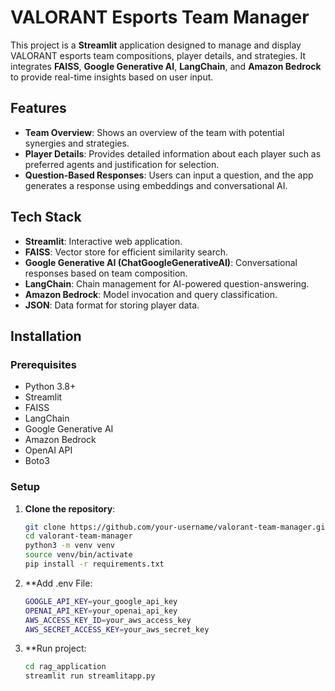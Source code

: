 # VALORANT Esports Team Manager

This project is a **Streamlit** application designed to manage and display VALORANT esports team compositions, player details, and strategies. It integrates **FAISS**, **Google Generative AI**, **LangChain**, and **Amazon Bedrock** to provide real-time insights based on user input.

## Features

- **Team Overview**: Shows an overview of the team with potential synergies and strategies.
- **Player Details**: Provides detailed information about each player such as preferred agents and justification for selection.
- **Question-Based Responses**: Users can input a question, and the app generates a response using embeddings and conversational AI.

## Tech Stack

- **Streamlit**: Interactive web application.
- **FAISS**: Vector store for efficient similarity search.
- **Google Generative AI (ChatGoogleGenerativeAI)**: Conversational responses based on team composition.
- **LangChain**: Chain management for AI-powered question-answering.
- **Amazon Bedrock**: Model invocation and query classification.
- **JSON**: Data format for storing player data.

## Installation

### Prerequisites

- Python 3.8+
- Streamlit
- FAISS
- LangChain
- Google Generative AI
- Amazon Bedrock
- OpenAI API
- Boto3

### Setup

1. **Clone the repository**:
   ```bash
   git clone https://github.com/your-username/valorant-team-manager.git
   cd valorant-team-manager
   python3 -m venv venv
   source venv/bin/activate
   pip install -r requirements.txt
2. **Add .env File:
   ```bash
   GOOGLE_API_KEY=your_google_api_key
   OPENAI_API_KEY=your_openai_api_key
   AWS_ACCESS_KEY_ID=your_aws_access_key
   AWS_SECRET_ACCESS_KEY=your_aws_secret_key
3. **Run project:
   ```bash
   cd rag_application
   streamlit run streamlitapp.py

